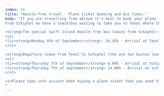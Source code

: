 ```yaml
---
index: 14
title: "Hassle-free travel - Plane ticket booking and bus times."
body: "If you are travelling from abroad it's best to book your plane ticket towards Schiphol Airport (AMS). If you are early you can wait in a lounge we reserved especially for Swift Island attendees and there will be a crew member waiting for you (more details will arrive in your mail after you book a ticket).<br><br>
From Schiphol we have a coach/bus waiting to take you to Texel where the conference is.<br>

<strong>The special Swift Island Hassle-free bus leaves from Schiphol:</strong><br/>
<ul>
<li><strong>Monday 4th of September</strong>: 16.45h - Arrival at Texel 19.30h</li>
</ul>

<strong>Departure times from Texel to Schiphol (the are two busses leaving the island)</strong>: 
<ul>
<li><strong>Thursday 7th of September</strong> 8.00h - Arrival at Schiphol 10.45h</li>
<li><strong>Thursday 7th of September</strong> 14.00h - Arrival at Schiphol 16.45h</li>
</ul>

<i>Please take into account when buying a plane ticket that you need to be on time at Schiphol Airport, calculate at lease two hours for checkout from the Airport. So book your ticket accordingly.</i><br><br>
"
---
```

